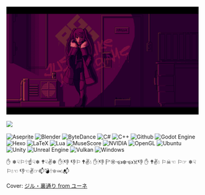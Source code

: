 ![](imgs/main.png)

<img width="50%" src="https://github-readme-stats.vercel.app/api?username=neilkleistgao&theme=radical&hide_border=true&background=FFFFFF00&show_icons=true&include_all_commits=true" />

![Aseprite](https://img.shields.io/badge/Aseprite-junior-blue?logo=aseprite)
![Blender](https://img.shields.io/badge/Blender-beginner-brightgreen?logo=blender)
![ByteDance](https://img.shields.io/badge/ByteDance-intern-DB3552?logo=ByteDance)
![C#](https://img.shields.io/badge/CSharp-junior-blue?logo=csharp)
![C++](https://img.shields.io/badge/C++-senior-important?logo=cplusplus)
![Github](https://img.shields.io/badge/Github-senior-important?logo=Github)
![Godot Engine](https://img.shields.io/badge/GodotEngine-junior-blue?logo=GodotEngine)
![Hexo](https://img.shields.io/badge/Hexo-junior-blue?logo=Hexo)
![LaTeX](https://img.shields.io/badge/LaTeX-junior-blue?logo=LaTeX)
![Lua](https://img.shields.io/badge/Lua-junior-blue?logo=Lua)
![MuseScore](https://img.shields.io/badge/MuseScore-junior-blue?logo=MuseScore)
![NVIDIA](https://img.shields.io/badge/NVIDIA-beginner-brightgreen?logo=NVIDIA)
![OpenGL](https://img.shields.io/badge/OpenGL-junior-blue?logo=OpenGL)
![Ubuntu](https://img.shields.io/badge/Ubuntu-junior-blue?logo=Ubuntu)
![Unity](https://img.shields.io/badge/Unity-junior-blue?logo=Unity)
![Unreal Engine](https://img.shields.io/badge/UnrealEngine-beginner-brightgreen?logo=UnrealEngine)
![Vulkan](https://img.shields.io/badge/Vulkan-beginner-brightgreen?logo=Vulkan)
![Windows](https://img.shields.io/badge/Windows-junior-blue?logo=Windows)

✋ ❄☟⚐🕆☝☟❄ 🕈☟✌❄ ✋🕯👎 👎⚐ 🕈✌💧 ✋🕯👎 🏱☼☜❄☜☠👎 ✋ 🕈✌💧 ⚐☠☜ ⚐☞ ❄☟⚐💧☜ 👎☜✌☞📫💣🕆❄☜💧📬

Cover: [ジル・裏通り from ユーネ](https://www.pixiv.net/artworks/62127066)